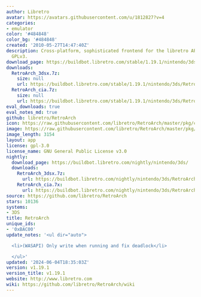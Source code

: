 ```yaml
---
author: Libretro
avatar: https://avatars.githubusercontent.com/u/1812827?v=4
categories:
- emulator
color: '#484848'
color_bg: '#484848'
created: '2010-05-27T14:47:40Z'
description: Cross-platform, sophisticated frontend for the libretro API. Licensed
  GPLv3.
download_page: https://buildbot.libretro.com/stable/1.19.1/nintendo/3ds
downloads:
  RetroArch_3dsx.7z:
    size: null
    url: https://buildbot.libretro.com/stable/1.19.1/nintendo/3ds/RetroArch_3dsx.7z
  RetroArch_cia.7z:
    size: null
    url: https://buildbot.libretro.com/stable/1.19.1/nintendo/3ds/RetroArch_cia.7z
eval_downloads: true
eval_notes_md: true
github: libretro/RetroArch
icon: https://raw.githubusercontent.com/libretro/RetroArch/master/pkg/ctr/assets/default.png
image: https://raw.githubusercontent.com/libretro/RetroArch/master/pkg/ctr/assets/libretro_banner.png
image_length: 3154
layout: app
license: gpl-3.0
license_name: GNU General Public License v3.0
nightly:
  download_page: https://buildbot.libretro.com/nightly/nintendo/3ds/
  downloads:
    RetroArch_3dsx.7z:
      url: https://buildbot.libretro.com/nightly/nintendo/3ds/RetroArch_3dsx.7z
    RetroArch_cia.7x:
      url: https://buildbot.libretro.com/nightly/nintendo/3ds/RetroArch_cia.7z
source: https://github.com/libretro/RetroArch
stars: 10136
systems:
- 3DS
title: RetroArch
unique_ids:
- '0xBAC00'
update_notes: '<ul dir="auto">

  <li>(WASAPI) Only write when running and fix deadlock</li>

  </ul>'
updated: '2024-06-04T18:35:03Z'
version: v1.19.1
version_title: v1.19.1
website: http://www.libretro.com
wiki: https://github.com/libretro/RetroArch/wiki
---
```

